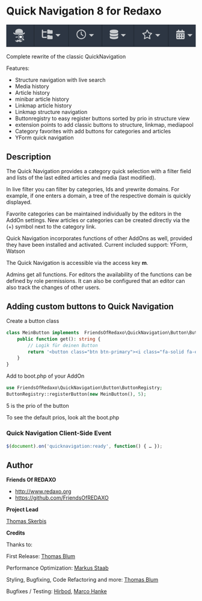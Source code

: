 
# Quick Navigation 8 for Redaxo

![Screenshot](https://raw.githubusercontent.com/FriendsOfREDAXO/quick_navigation/assets/quickbar.png)

Complete rewrite of the classic QuickNavigation 

Features: 
- Structure navigation with live search
- Media history
- Article history
- minibar article history
- Linkmap article history
- Linkmap structure navigation
- Buttonregistry to easy register buttons sorted by prio in structure view
- extension points to add classic buttons to structure, linkmap, mediapool
- Category favorites with add buttons for categories and articles
- YForm quick navigation

## Description 

The Quick Navigation provides a category quick selection with a filter field and lists of the last edited articles and media (last modified).

In live filter you can filter by categories, Ids and yrewrite domains. For example, if one enters a domain, a tree of the respective domain is quickly displayed. 

Favorite categories can be maintained individually by the editors in the AddOn settings. New articles or categories can be created directly via the (+) symbol next to the category link. 

Quick Navigation incorporates functions of other AddOns as well, provided they have been installed and activated. 
Current included support: YForm, Watson

The Quick Navigation is accessible via the access key **m**.

Admins get all functions. 
For editors the availability of the functions can be defined by role permissions. It can also be configured that an editor can also track the changes of other users.  
  
## Adding custom buttons to Quick Navigation 

Create a button class

```php
class MeinButton implements  FriendsOfRedaxo\QuickNavigation\Button\ButtonInterface {
    public function get(): string {
        // Logik für deinen Button
        return '<button class="btn btn-primary"><i class="fa-solid fa-egg"></i> Easter Egg</button>';
    }
}

```
Add to boot.php of your AddOn

```php
use FriendsOfRedaxo\QuickNavigation\Button\ButtonRegistry;
ButtonRegistry::registerButton(new MeinButton(), 5);
```
5 is the prio of the button

To see the default prios, look alt the boot.php

### Quick Navigation Client-Side Event

```js
$(document).on('quicknavigation:ready', function() { … });
```


## Author

**Friends Of REDAXO**

* http://www.redaxo.org
* https://github.com/FriendsOfREDAXO

**Project Lead**

[Thomas Skerbis](https://github.com/skerbis)

**Credits**

Thanks to: 

First Release: [Thomas Blum](https://github.com/tbaddade)

Performance Optimization: [Markus Staab](https://github.com/staabm)

Styling, Bugfixing, Code Refactoring and more: [Thomas Blum](https://github.com/tbaddade)

Bugfixes / Testing: [Hirbod](https://github.com/hirbod), [Marco Hanke](https://github.com/marcohanke)

